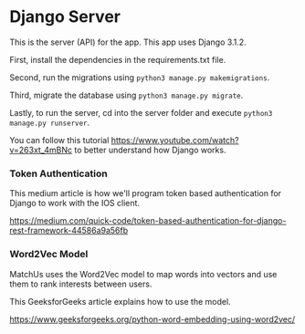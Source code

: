 # Django Server
This is the server (API) for the app. This app uses Django 3.1.2.

First, install the dependencies in the requirements.txt file.

Second, run the migrations using ```python3 manage.py makemigrations```.

Third, migrate the database using ```python3 manage.py migrate```.

Lastly, to run the server, cd into the server folder and execute ```python3 manage.py runserver```.

You can follow this tutorial https://www.youtube.com/watch?v=263xt_4mBNc to better understand how Django works.

### Token Authentication
This medium article is how we'll program token based authentication for Django to work with the IOS client.

https://medium.com/quick-code/token-based-authentication-for-django-rest-framework-44586a9a56fb

### Word2Vec Model
MatchUs uses the Word2Vec model to map words into vectors and use them to rank interests between
users.

This GeeksforGeeks article explains how to use the model.

https://www.geeksforgeeks.org/python-word-embedding-using-word2vec/
